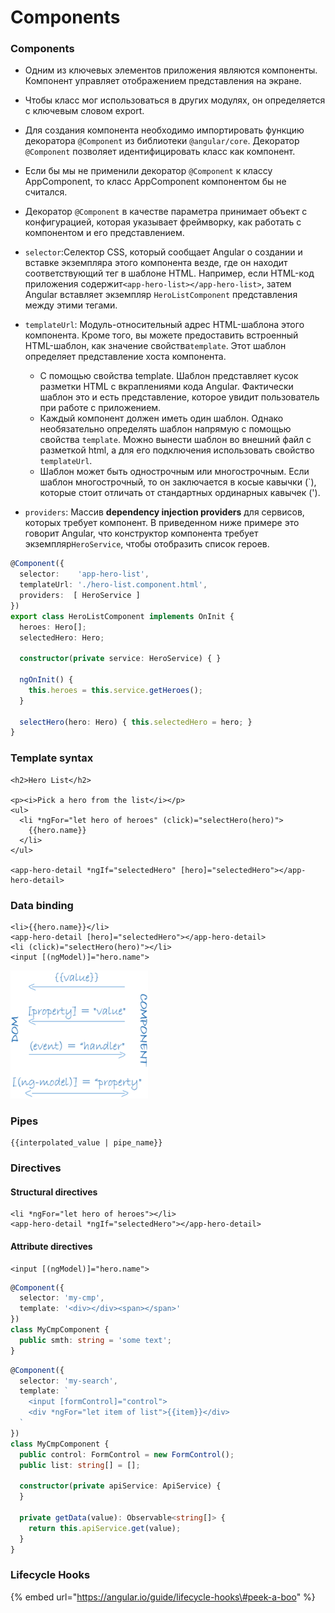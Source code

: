 # Components

### Components

* Одним из ключевых элементов приложения являются компоненты. Компонент управляет отображением представления на экране. 
* Чтобы класс мог использоваться в других модулях, он определяется с ключевым словом export.
* Для создания компонента необходимо импортировать функцию декоратора `@Component` из библиотеки `@angular/core`. Декоратор `@Component` позволяет идентифицировать класс как компонент.
* Если бы мы не применили декоратор `@Component` к классу AppComponent, то класс AppComponent компонентом бы не считался.
* Декоратор `@Component` в качестве параметра принимает объект с конфигурацией, которая указывает фреймворку, как работать с компонентом и его представлением.



* `selector`:Селектор CSS, который сообщает Angular о создании и вставке экземпляра этого компонента везде, где он находит соответствующий тег в шаблоне HTML. Например, если HTML-код приложения содержит`<app-hero-list></app-hero-list>`, затем Angular вставляет экземпляр `HeroListComponent` представления между этими тегами.
* `templateUrl`: Модуль-относительный адрес HTML-шаблона этого компонента. Кроме того, вы можете предоставить встроенный HTML-шаблон, как значение свойства`template`. Этот шаблон определяет представление хоста компонента.
  * С помощью свойства template. Шаблон представляет кусок разметки HTML с вкраплениями кода Angular. Фактически шаблон это и есть представление, которое увидит пользователь при работе с приложением.
  * Каждый компонент должен иметь один шаблон. Однако необязательно определять шаблон напрямую с помощью свойства `template`. Можно вынести шаблон во внешний файл с разметкой html, а для его подключения использовать свойство `templateUrl`.
  * Шаблон может быть однострочным или многострочным. Если шаблон многострочный, то он заключается в косые кавычки \(\`\), которые стоит отличать от стандартных ординарных кавычек \('\).
* `providers`: Массив **dependency injection providers** для сервисов, которых требует компонент. В приведенном ниже примере это говорит Angular, что конструктор компонента требует экземпляр`HeroService`, чтобы отобразить список героев.

```typescript
@Component({
  selector:    'app-hero-list',
  templateUrl: './hero-list.component.html',
  providers:  [ HeroService ]
})
export class HeroListComponent implements OnInit {
  heroes: Hero[];
  selectedHero: Hero;

  constructor(private service: HeroService) { }

  ngOnInit() {
    this.heroes = this.service.getHeroes();
  }

  selectHero(hero: Hero) { this.selectedHero = hero; }
}
```

### Template syntax

```markup
<h2>Hero List</h2>

<p><i>Pick a hero from the list</i></p>
<ul>
  <li *ngFor="let hero of heroes" (click)="selectHero(hero)">
    {{hero.name}}
  </li>
</ul>

<app-hero-detail *ngIf="selectedHero" [hero]="selectedHero"></app-hero-detail>
```

### Data binding

```markup
<li>{{hero.name}}</li>
<app-hero-detail [hero]="selectedHero"></app-hero-detail>
<li (click)="selectHero(hero)"></li>
<input [(ngModel)]="hero.name">
```

![Data binding](../.gitbook/assets/image%20%2839%29.png)

### Pipes

```markup
{{interpolated_value | pipe_name}}
```

### Directives

#### **Structural directives**

```markup
<li *ngFor="let hero of heroes"></li>
<app-hero-detail *ngIf="selectedHero"></app-hero-detail>
```

#### **Attribute directives**

```markup
<input [(ngModel)]="hero.name">
```

```typescript
@Component({
  selector: 'my-cmp',
  template: '<div></div><span></span>'
})
class MyCmpComponent {
  public smth: string = 'some text';
}
```

```typescript
@Component({
  selector: 'my-search',
  template: `
    <input [formControl]="control">
    <div *ngFor="let item of list">{{item}}</div>
  `
})
class MyCmpComponent {
  public control: FormControl = new FormControl();
  public list: string[] = [];

  constructor(private apiService: ApiService) {
  }

  private getData(value): Observable<string[]> {
    return this.apiService.get(value);
  }
}
```

### Lifecycle Hooks

{% embed url="https://angular.io/guide/lifecycle-hooks\#peek-a-boo" %}



